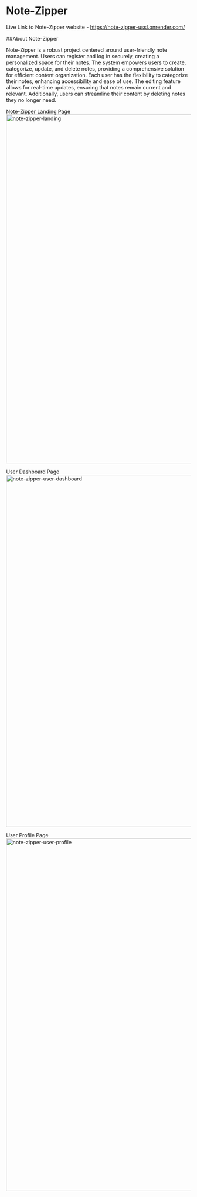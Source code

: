 # Note-Zipper

Live Link to Note-Zipper website - https://note-zipper-ussl.onrender.com/

##About Note-Zipper

Note-Zipper is a robust project centered around user-friendly note management. Users can register and log in securely, creating a personalized space for their notes. The system empowers users to create, categorize, update, and delete notes, providing a comprehensive solution for efficient content organization. Each user has the flexibility to categorize their notes, enhancing accessibility and ease of use. The editing feature allows for real-time updates, ensuring that notes remain current and relevant. Additionally, users can streamline their content by deleting notes they no longer need.


Note-Zipper Landing Page
<img width="948" alt="note-zipper-landing" src="https://github.com/prithvirajpatil29/Note-Zipper/assets/92314539/d8748f51-d504-4c1d-bc89-c3516866d6eb">

User Dashboard Page
<img width="957" alt="note-zipper-user-dashboard" src="https://github.com/prithvirajpatil29/Note-Zipper/assets/92314539/6c3d6f29-2d9a-4449-8206-1f725bec4c7d">

User Profile Page
<img width="958" alt="note-zipper-user-profile" src="https://github.com/prithvirajpatil29/Note-Zipper/assets/92314539/786b36d2-73d3-4f0f-938d-b93960fc88a2">
